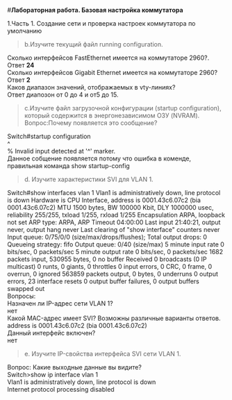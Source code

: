 #**Лабораторная работа. Базовая настройка коммутатора**

1.Часть 1. Создание сети и проверка настроек коммутатора по умолчанию

  >b.Изучите текущий файл running configuration.

  Сколько интерфейсов FastEthernet имеется на коммутаторе 2960?.  
  Ответ **24**  
  Сколько интерфейсов Gigabit Ethernet имеется на коммутаторе 2960?  
  Ответ **2**  
  Каков диапазон значений, отображаемых в vty-линиях?  
  Ответ диапозон от 0 до 4 и от5 до 15.
>c.Изучите файл загрузочной конфигурации (startup configuration), который содержится в энергонезависимом ОЗУ (NVRAM).
>Вопрос:Почему появляется это сообщение?

Switch#startup configuration  
^  
% Invalid input detected at '^' marker.  
Данное собщение появляется потому что ошибка в коменде, правильная команда show startup-config  
>d.	Изучите характеристики SVI для VLAN 1.

Switch#show interfaces vlan 1
Vlan1 is administratively down, line protocol is down
Hardware is CPU Interface, address is 0001.43c6.07c2 (bia 0001.43c6.07c2)
MTU 1500 bytes, BW 100000 Kbit, DLY 1000000 usec,
reliability 255/255, txload 1/255, rxload 1/255
Encapsulation ARPA, loopback not set
ARP type: ARPA, ARP Timeout 04:00:00
Last input 21:40:21, output never, output hang never
Last clearing of "show interface" counters never
Input queue: 0/75/0/0 (size/max/drops/flushes); Total output drops: 0
Queueing strategy: fifo
Output queue: 0/40 (size/max)
5 minute input rate 0 bits/sec, 0 packets/sec
5 minute output rate 0 bits/sec, 0 packets/sec
1682 packets input, 530955 bytes, 0 no buffer
Received 0 broadcasts (0 IP multicast)
0 runts, 0 giants, 0 throttles
0 input errors, 0 CRC, 0 frame, 0 overrun, 0 ignored
563859 packets output, 0 bytes, 0 underruns
0 output errors, 23 interface resets
0 output buffer failures, 0 output buffers swapped out  
Вопросы:  
Назначен ли IP-адрес сети VLAN 1?  
нет  
Какой MAC-адрес имеет SVI? Возможны различные варианты ответов.  
address is 0001.43c6.07c2 (bia 0001.43c6.07c2)  
Данный интерфейс включен?  
нет  
>e.	Изучите IP-свойства интерфейса SVI сети VLAN 1.
>
Вопрос: Какие выходные данные вы видите?  
Switch>show ip interface vlan 1  
Vlan1 is administratively down, line protocol is down  
Internet protocol processing disabled


  

